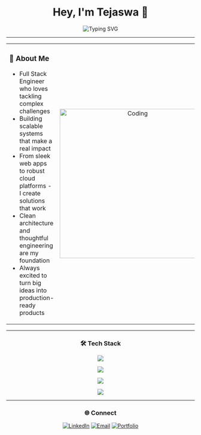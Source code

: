 <div align="center">

# Hey, I'm Tejaswa 👋

<img src="https://readme-typing-svg.herokuapp.com?font=JetBrains+Mono&size=28&duration=3000&pause=1000&color=00D4AA&center=true&vCenter=true&width=500&lines=Software+Engineer;Full+Stack+Developer;AI+Enthusiast" alt="Typing SVG" />

</div>

---

<table width="100%">
<tr>
<td width="50%" valign="top">

### 🚀 About Me
- Full Stack Engineer who loves tackling complex challenges
- Building scalable systems that make a real impact
- From sleek web apps to robust cloud platforms - I create solutions that work
- Clean architecture and thoughtful engineering are my foundation
- Always excited to turn big ideas into production-ready products

</td>
<td width="50%" align="center">

<img src="https://media.giphy.com/media/qgQUggAC3Pfv687qPC/giphy.gif" width="400" alt="Coding"/>

</td>
</tr>
</table>

---

<div align="center">

### 🛠️ Tech Stack
<p>
<img src="https://skillicons.dev/icons?i=js,ts,react,nextjs,nodejs,python" />
</p>
<p>
<img src="https://skillicons.dev/icons?i=c,cpp,kotlin,flutter,androidstudio,java" />
</p>
<p>
<img src="https://skillicons.dev/icons?i=aws,gcp,mongodb,postgres,redis,firebase" />
</p>
<p>
<img src="https://skillicons.dev/icons?i=docker,git,graphql,tailwind,figma,vscode" />
</p>

</div>

---

<div align="center">

### 🌐 Connect
[![LinkedIn](https://img.shields.io/badge/-LinkedIn-0077B5?style=flat&logo=linkedin&logoColor=white)](https://linkedin.com/in/tejaswa-mathur) 
[![Email](https://img.shields.io/badge/-Email-D14836?style=flat&logo=gmail&logoColor=white)](mailto:mathurkiit@gmail.com)
[![Portfolio](https://img.shields.io/badge/-Portfolio-000?style=flat&logo=vercel&logoColor=white)](https://main.d3gg6ceqq55n1w.amplifyapp.com)

</div>
